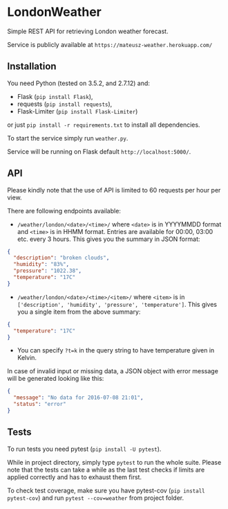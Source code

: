# LondonWeather
Simple REST API for retrieving London weather forecast.

Service is publicly available at `https://mateusz-weather.herokuapp.com/`

## Installation
You need Python (tested on 3.5.2, and 2.7.12) and:
* Flask (`pip install Flask`),
* requests (`pip install requests`),
* Flask-Limiter (`pip install Flask-Limiter`)

or just `pip install -r requirements.txt` to install all dependencies.

To start the service simply run `weather.py`.

Service will be running on Flask default `http://localhost:5000/`.

## API
Please kindly note that the use of API is limited to 60 requests per hour per view.

There are following endpoints available:

* `/weather/london/<date>/<time>/` where `<date>` is in YYYYMMDD format and `<time>` is in HHMM format.
Entries are available for 00:00, 03:00 etc. every 3 hours. This gives you the summary in JSON format:
```json
{
  "description": "broken clouds", 
  "humidity": "83%", 
  "pressure": "1022.38", 
  "temperature": "17C"
}
```

* `/weather/london/<date>/<time>/<item>/` where `<item>` is in `['description', 'humidity', 'pressure', 'temperature']`.
This gives you a single item from the above summary:
```json
{
  "temperature": "17C"
}
```

* You can specify `?t=k` in the query string to have temperature given in Kelvin.

In case of invalid input or missing data, a JSON object with error message will be generated looking like this:
```json
{
  "message": "No data for 2016-07-08 21:01", 
  "status": "error"
}
```

## Tests
To run tests you need pytest (`pip install -U pytest`).

While in project directory, simply type `pytest` to run the whole suite.
Please note that the tests can take a while as the last test checks if limits are applied correctly
and has to exhaust them first.

To check test coverage, make sure you have pytest-cov (`pip install pytest-cov`) and run
`pytest --cov=weather` from project folder.
